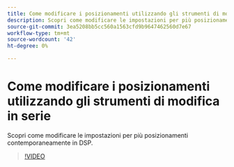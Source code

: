 ```yaml
---
title: Come modificare i posizionamenti utilizzando gli strumenti di modifica in serie per DSP
description: Scopri come modificare le impostazioni per più posizionamenti contemporaneamente.
source-git-commit: 3ea5208bb5cc560a1563cfd9b9647462560d7e67
workflow-type: tm+mt
source-wordcount: '42'
ht-degree: 0%

---
```


# Come modificare i posizionamenti utilizzando gli strumenti di modifica in serie

Scopri come modificare le impostazioni per più posizionamenti contemporaneamente in DSP.

>[!VIDEO](https://video.tv.adobe.com/v/339205)
